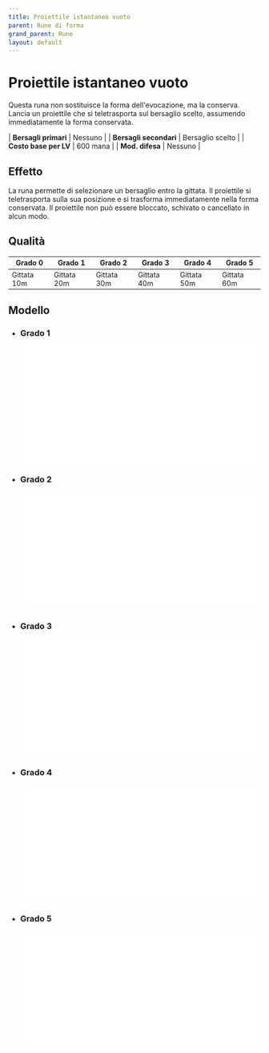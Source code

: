 ```yaml
---
title: Proiettile istantaneo vuoto
parent: Rune di forma
grand_parent: Rune
layout: default
---
```


# **Proiettile istantaneo vuoto**

Questa runa non sostituisce la forma dell'evocazione, ma la conserva.
Lancia un proiettile che si teletrasporta sul bersaglio scelto, assumendo immediatamente la forma conservata.

| **Bersagli primari**   | Nessuno                                   |
| **Bersagli secondari** | Bersaglio scelto                          |
| **Costo base per LV**  | 600 mana                                  |
| **Mod. difesa**        | Nessuno                                   |

## Effetto
La runa permette di selezionare un bersaglio entro la gittata. Il proiettile si teletrasporta sulla sua posizione e si trasforma immediatamente nella forma conservata. Il proiettile non può essere bloccato, schivato o cancellato in alcun modo.

## Qualità

| Grado 0 | Grado 1 | Grado 2 | Grado 3 | Grado 4 | Grado 5 |
|---------|---------|---------|---------|---------|---------|
| Gittata 10m | Gittata 20m | Gittata 30m | Gittata 40m | Gittata 50m | Gittata 60m |

## Modello
- ### Grado 1<br>
  ![Grado 1](1.png "Grado 1")
- ### Grado 2<br>
  ![Grado 2](2.png "Grado 2")
- ### Grado 3<br>
  ![Grado 3](3.png "Grado 3")
- ### Grado 4<br>
  ![Grado 4](4.png "Grado 4")
- ### Grado 5<br>
  ![Grado 5](5.png "Grado 5")
